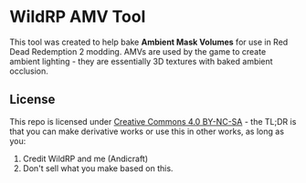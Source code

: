 # WildRP AMV Tool

This tool was created to help bake **Ambient Mask Volumes** for use in Red Dead Redemption 2 modding. AMVs are used by the game to create ambient lighting - they are essentially 3D textures with baked ambient occlusion.

## License

This repo is licensed under [Creative Commons 4.0 BY-NC-SA](https://creativecommons.org/licenses/by-nc/4.0/) - the TL;DR is that you can make derivative works or use this in other works, as long as you:

1. Credit WildRP and me (Andicraft)
2. Don't sell what you make based on this.